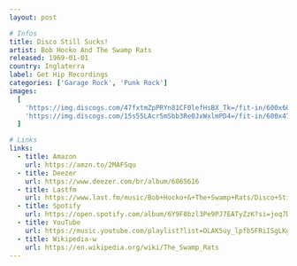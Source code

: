 ```yaml
---
layout: post

# Infos
title: Disco Still Sucks!
artist: Bob Hocko And The Swamp Rats
released: 1969-01-01
country: Inglaterra
label: Get Hip Recordings
categories: ['Garage Rock', 'Punk Rock']
images:
  [
    'https://img.discogs.com/47fxtmZpPRYn81CF0lefHsBX_Tk=/fit-in/600x600/filters:strip_icc():format(jpeg):mode_rgb():quality(90)/discogs-images/R-3700081-1490703833-1419.jpeg.jpg',
    'https://img.discogs.com/15s55LAcr5mSbb3Re0JxWxlmPD4=/fit-in/600x473/filters:strip_icc():format(jpeg):mode_rgb():quality(90)/discogs-images/R-3700081-1490703872-6644.jpeg.jpg',
  ]

# Links
links:
  - title: Amazon
    url: https://amzn.to/2MAFSqu
  - title: Deezer
    url: https://www.deezer.com/br/album/6065616
  - title: Lastfm
    url: https://www.last.fm/music/Bob+Hocko+&+The+Swamp+Rats/Disco+Still+Sucks!
  - title: Spotify
    url: https://open.spotify.com/album/6Y9F8bzl3Pe9PJ7EATyZzK?si=joq7D-gTSN2mmLLuYR1CQw
  - title: YouTube
    url: https://music.youtube.com/playlist?list=OLAK5uy_lpfb5FRiISgLKgonpNVZjlHJ_UbeeVN3U
  - title: Wikipedia-w
    url: https://en.wikipedia.org/wiki/The_Swamp_Rats
---
```

